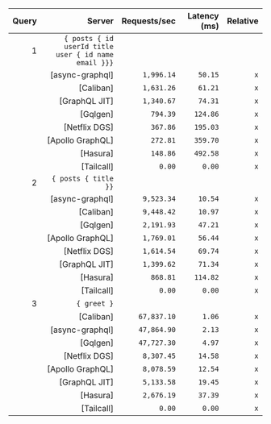 <!-- PERFORMANCE_RESULTS_START -->

| Query | Server | Requests/sec | Latency (ms) | Relative |
|-------:|--------:|--------------:|--------------:|---------:|
| 1 | `{ posts { id userId title user { id name email }}}` |
|| [async-graphql] | `1,996.14` | `50.15` | `x` |
|| [Caliban] | `1,631.26` | `61.21` | `x` |
|| [GraphQL JIT] | `1,340.67` | `74.31` | `x` |
|| [Gqlgen] | `794.39` | `124.86` | `x` |
|| [Netflix DGS] | `367.86` | `195.03` | `x` |
|| [Apollo GraphQL] | `272.81` | `359.70` | `x` |
|| [Hasura] | `148.86` | `492.58` | `x` |
|| [Tailcall] | `0.00` | `0.00` | `x` |
| 2 | `{ posts { title }}` |
|| [async-graphql] | `9,523.34` | `10.54` | `x` |
|| [Caliban] | `9,448.42` | `10.97` | `x` |
|| [Gqlgen] | `2,191.93` | `47.21` | `x` |
|| [Apollo GraphQL] | `1,769.01` | `56.44` | `x` |
|| [Netflix DGS] | `1,614.54` | `69.74` | `x` |
|| [GraphQL JIT] | `1,399.62` | `71.34` | `x` |
|| [Hasura] | `868.81` | `114.82` | `x` |
|| [Tailcall] | `0.00` | `0.00` | `x` |
| 3 | `{ greet }` |
|| [Caliban] | `67,837.10` | `1.06` | `x` |
|| [async-graphql] | `47,864.90` | `2.13` | `x` |
|| [Gqlgen] | `47,727.30` | `4.97` | `x` |
|| [Netflix DGS] | `8,307.45` | `14.58` | `x` |
|| [Apollo GraphQL] | `8,078.59` | `12.54` | `x` |
|| [GraphQL JIT] | `5,133.58` | `19.45` | `x` |
|| [Hasura] | `2,676.19` | `37.39` | `x` |
|| [Tailcall] | `0.00` | `0.00` | `x` |

<!-- PERFORMANCE_RESULTS_END -->
